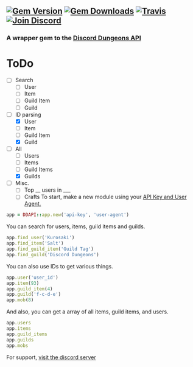 [![Gem Version](https://img.shields.io/gem/v/dd-api.svg)]()
[![Gem Downloads](https://img.shields.io/gem/dt/dd-api.svg)]()
[![Travis](https://img.shields.io/travis/DiscordDungeons/api-rb/master.svg)]()
[![Join Discord](https://img.shields.io/badge/discord-join-7289DA.svg)](http://discord.discorddungeons.me)
-----
### A wrapper gem to the [Discord Dungeons API](http://api.discorddungeons.me/docs/)
# ToDo
 - [ ] Search
   - [ ] User
   - [ ] Item
   - [ ] Guild Item
   - [ ] Guild
 - [ ] ID parsing
   - [x] User
   - [ ] Item
   - [ ] Guild Item
   - [x] Guild
 - [ ] All
   - [ ] Users
   - [ ] Items
   - [ ] Guild Items
   - [x] Guilds
 - [ ] Misc.
   - [ ] Top __ users in ___
   - [ ] Crafts
To start, make a new module using your [API Key and User Agent.](http://api.discorddungeons.me/developers)
```ruby
app = DDAPI::app.new('api-key', 'user-agent')
```
You can search for users, items, guild items and guilds.

```ruby
app.find_user('Kurosaki')
app.find_item('Salt')
app.find_guild_item('Guild Tag')
app.find_guild('Discord Dungeons')
```
You can also use IDs to get various things.
```ruby
app.user('user_id')
app.item(93)
app.guild_item(4)
app.guild('f-c-d-e')
app.mob(8)
```

And also, you can get a array of all items, guild items, and users.
```ruby
app.users
app.items
app.guild_items
app.guilds
app.mobs
```

For support, [visit the discord server](http://discord.discorddungeons.me)

